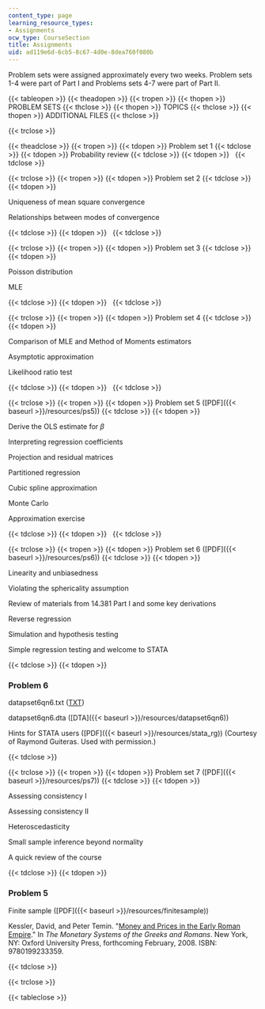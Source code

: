 ```yaml
---
content_type: page
learning_resource_types:
- Assignments
ocw_type: CourseSection
title: Assignments
uid: ad119e6d-6cb5-8c67-4d0e-8dea760f080b
---
```


Problem sets were assigned approximately every two weeks. Problem sets 1-4 were part of Part I and Problems sets 4-7 were part of Part II.

{{< tableopen >}}
{{< theadopen >}}
{{< tropen >}}
{{< thopen >}}
PROBLEM SETS
{{< thclose >}}
{{< thopen >}}
TOPICS
{{< thclose >}}
{{< thopen >}}
ADDITIONAL FILES
{{< thclose >}}

{{< trclose >}}

{{< theadclose >}}
{{< tropen >}}
{{< tdopen >}}
Problem set 1
{{< tdclose >}}
{{< tdopen >}}
Probability review
{{< tdclose >}}
{{< tdopen >}}
 
{{< tdclose >}}

{{< trclose >}}
{{< tropen >}}
{{< tdopen >}}
Problem set 2
{{< tdclose >}}
{{< tdopen >}}


Uniqueness of mean square convergence

Relationships between modes of convergence


{{< tdclose >}}
{{< tdopen >}}
 
{{< tdclose >}}

{{< trclose >}}
{{< tropen >}}
{{< tdopen >}}
Problem set 3
{{< tdclose >}}
{{< tdopen >}}


Poisson distribution

MLE


{{< tdclose >}}
{{< tdopen >}}
 
{{< tdclose >}}

{{< trclose >}}
{{< tropen >}}
{{< tdopen >}}
Problem set 4
{{< tdclose >}}
{{< tdopen >}}


Comparison of MLE and Method of Moments estimators

Asymptotic approximation

Likelihood ratio test


{{< tdclose >}}
{{< tdopen >}}
 
{{< tdclose >}}

{{< trclose >}}
{{< tropen >}}
{{< tdopen >}}
Problem set 5 ([PDF]({{< baseurl >}}/resources/ps5))
{{< tdclose >}}
{{< tdopen >}}


Derive the OLS estimate for _β_

Interpreting regression coefficients

Projection and residual matrices

Partitioned regression

Cubic spline approximation

Monte Carlo

Approximation exercise


{{< tdclose >}}
{{< tdopen >}}
 
{{< tdclose >}}

{{< trclose >}}
{{< tropen >}}
{{< tdopen >}}
Problem set 6 ([PDF]({{< baseurl >}}/resources/ps6))
{{< tdclose >}}
{{< tdopen >}}


Linearity and unbiasedness

Violating the sphericality assumption

Review of materials from 14.381 Part I and some key derivations

Reverse regression

Simulation and hypothesis testing

Simple regression testing and welcome to STATA


{{< tdclose >}}
{{< tdopen >}}


### Problem 6

datapset6qn6.txt ([TXT](/courses/economics/14-381-statistical-method-in-economics-fall-2006/assignments/datapset6qn6.txt))

datapset6qn6.dta ([DTA]({{< baseurl >}}/resources/datapset6qn6))

Hints for STATA users ([PDF]({{< baseurl >}}/resources/stata_rg)) (Courtesy of Raymond Guiteras. Used with permission.)


{{< tdclose >}}

{{< trclose >}}
{{< tropen >}}
{{< tdopen >}}
Problem set 7 ([PDF]({{< baseurl >}}/resources/ps7))
{{< tdclose >}}
{{< tdopen >}}


Assessing consistency I

Assessing consistency II

Heteroscedasticity

Small sample inference beyond normality

A quick review of the course


{{< tdclose >}}
{{< tdopen >}}


### Problem 5

Finite sample ([PDF]({{< baseurl >}}/resources/finitesample))

Kessler, David, and Peter Temin. "[Money and Prices in the Early Roman Empire](http://papers.ssrn.com/sol3/papers.cfm?abstract_id=704724)." In _The Monetary Systems of the Greeks and Romans_. New York, NY: Oxford University Press, forthcoming February, 2008. ISBN: 9780199233359.


{{< tdclose >}}

{{< trclose >}}

{{< tableclose >}}